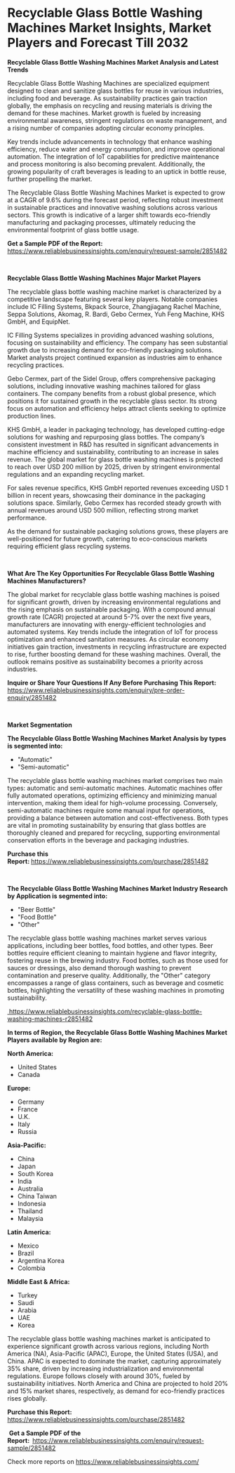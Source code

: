 <p><h1>Recyclable Glass Bottle Washing Machines Market Insights, Market Players and Forecast Till 2032</h1></p><p><strong>Recyclable Glass Bottle Washing Machines Market Analysis and Latest Trends</strong></p>
<p><p>Recyclable Glass Bottle Washing Machines are specialized equipment designed to clean and sanitize glass bottles for reuse in various industries, including food and beverage. As sustainability practices gain traction globally, the emphasis on recycling and reusing materials is driving the demand for these machines. Market growth is fueled by increasing environmental awareness, stringent regulations on waste management, and a rising number of companies adopting circular economy principles. </p><p>Key trends include advancements in technology that enhance washing efficiency, reduce water and energy consumption, and improve operational automation. The integration of IoT capabilities for predictive maintenance and process monitoring is also becoming prevalent. Additionally, the growing popularity of craft beverages is leading to an uptick in bottle reuse, further propelling the market. </p><p>The Recyclable Glass Bottle Washing Machines Market is expected to grow at a CAGR of 9.6% during the forecast period, reflecting robust investment in sustainable practices and innovative washing solutions across various sectors. This growth is indicative of a larger shift towards eco-friendly manufacturing and packaging processes, ultimately reducing the environmental footprint of glass bottle usage.</p></p>
<p><strong>Get a Sample PDF of the Report:&nbsp;</strong> <a href="https://www.reliablebusinessinsights.com/enquiry/request-sample/2851482?utm_campaign=3030&utm_medium=2&utm_source=Github&utm_content=ia&utm_term=11032025&utm_id=recyclable-glass-bottle-washing-machines">https://www.reliablebusinessinsights.com/enquiry/request-sample/2851482</a></p>
<p>&nbsp;</p>
<p><strong>Recyclable Glass Bottle Washing Machines Major Market Players</strong></p>
<p><p>The recyclable glass bottle washing machine market is characterized by a competitive landscape featuring several key players. Notable companies include IC Filling Systems, Bkpack Source, Zhangjiagang Rachel Machine, Seppa Solutions, Akomag, R. Bardi, Gebo Cermex, Yuh Feng Machine, KHS GmbH, and EquipNet.</p><p>IC Filling Systems specializes in providing advanced washing solutions, focusing on sustainability and efficiency. The company has seen substantial growth due to increasing demand for eco-friendly packaging solutions. Market analysts project continued expansion as industries aim to enhance recycling practices.</p><p>Gebo Cermex, part of the Sidel Group, offers comprehensive packaging solutions, including innovative washing machines tailored for glass containers. The company benefits from a robust global presence, which positions it for sustained growth in the recyclable glass sector. Its strong focus on automation and efficiency helps attract clients seeking to optimize production lines.</p><p>KHS GmbH, a leader in packaging technology, has developed cutting-edge solutions for washing and repurposing glass bottles. The company’s consistent investment in R&D has resulted in significant advancements in machine efficiency and sustainability, contributing to an increase in sales revenue. The global market for glass bottle washing machines is projected to reach over USD 200 million by 2025, driven by stringent environmental regulations and an expanding recycling market.</p><p>For sales revenue specifics, KHS GmbH reported revenues exceeding USD 1 billion in recent years, showcasing their dominance in the packaging solutions space. Similarly, Gebo Cermex has recorded steady growth with annual revenues around USD 500 million, reflecting strong market performance.</p><p>As the demand for sustainable packaging solutions grows, these players are well-positioned for future growth, catering to eco-conscious markets requiring efficient glass recycling systems.</p></p>
<p>&nbsp;</p>
<p><strong>What Are The Key Opportunities For Recyclable Glass Bottle Washing Machines Manufacturers?</strong></p>
<p><p>The global market for recyclable glass bottle washing machines is poised for significant growth, driven by increasing environmental regulations and the rising emphasis on sustainable packaging. With a compound annual growth rate (CAGR) projected at around 5-7% over the next five years, manufacturers are innovating with energy-efficient technologies and automated systems. Key trends include the integration of IoT for process optimization and enhanced sanitation measures. As circular economy initiatives gain traction, investments in recycling infrastructure are expected to rise, further boosting demand for these washing machines. Overall, the outlook remains positive as sustainability becomes a priority across industries.</p></p>
<p><strong>Inquire or Share Your Questions If Any Before Purchasing This Report:</strong> <a href="https://www.reliablebusinessinsights.com/enquiry/pre-order-enquiry/2851482?utm_campaign=3030&utm_medium=2&utm_source=Github&utm_content=ia&utm_term=11032025&utm_id=recyclable-glass-bottle-washing-machines">https://www.reliablebusinessinsights.com/enquiry/pre-order-enquiry/2851482</a></p>
<p>&nbsp;</p>
<p><strong>Market Segmentation</strong></p>
<p><strong>The Recyclable Glass Bottle Washing Machines Market Analysis by types is segmented into:</strong></p>
<p><ul><li>"Automatic"</li><li>"Semi-automatic"</li></ul></p>
<p><p>The recyclable glass bottle washing machines market comprises two main types: automatic and semi-automatic machines. Automatic machines offer fully automated operations, optimizing efficiency and minimizing manual intervention, making them ideal for high-volume processing. Conversely, semi-automatic machines require some manual input for operations, providing a balance between automation and cost-effectiveness. Both types are vital in promoting sustainability by ensuring that glass bottles are thoroughly cleaned and prepared for recycling, supporting environmental conservation efforts in the beverage and packaging industries.</p></p>
<p><strong>Purchase this Report:&nbsp;</strong><a href="https://www.reliablebusinessinsights.com/purchase/2851482?utm_campaign=3030&utm_medium=2&utm_source=Github&utm_content=ia&utm_term=11032025&utm_id=recyclable-glass-bottle-washing-machines">https://www.reliablebusinessinsights.com/purchase/2851482</a></p>
<p>&nbsp;</p>
<p><strong>The Recyclable Glass Bottle Washing Machines Market Industry Research by Application is segmented into:</strong></p>
<p><ul><li>"Beer Bottle"</li><li>"Food Bottle"</li><li>"Other"</li></ul></p>
<p><p>The recyclable glass bottle washing machines market serves various applications, including beer bottles, food bottles, and other types. Beer bottles require efficient cleaning to maintain hygiene and flavor integrity, fostering reuse in the brewing industry. Food bottles, such as those used for sauces or dressings, also demand thorough washing to prevent contamination and preserve quality. Additionally, the "Other" category encompasses a range of glass containers, such as beverage and cosmetic bottles, highlighting the versatility of these washing machines in promoting sustainability.</p></p>
<p><a href="https://www.reliablebusinessinsights.com/recyclable-glass-bottle-washing-machines-r2851482?utm_campaign=3030&utm_medium=2&utm_source=Github&utm_content=ia&utm_term=11032025&utm_id=recyclable-glass-bottle-washing-machines">&nbsp;https://www.reliablebusinessinsights.com/recyclable-glass-bottle-washing-machines-r2851482</a></p>
<p><strong>In terms of Region, the Recyclable Glass Bottle Washing Machines Market Players available by Region are:</strong></p>
<p>
    <p> <strong> North America: </strong>
        <ul>
            <li>United States</li>
            <li>Canada</li>
        </ul>
        </p> 
    <p> <strong> Europe: </strong>
        <ul>
            <li>Germany</li>
            <li>France</li>
            <li>U.K.</li>
            <li>Italy</li>
            <li>Russia</li>
        </ul>
        </p> 
    <p> <strong> Asia-Pacific: </strong>
        <ul>
            <li>China</li>
            <li>Japan</li>
            <li>South Korea</li>
            <li>India</li>
            <li>Australia</li>
            <li>China Taiwan</li>
            <li>Indonesia</li>
            <li>Thailand</li>
            <li>Malaysia</li>
        </ul>
        </p> 
    <p> <strong> Latin America: </strong>
        <ul>
            <li>Mexico</li>
            <li>Brazil</li>
            <li>Argentina Korea</li>
            <li>Colombia</li>
        </ul>
        </p> 
    <p> <strong> Middle East & Africa: </strong>
        <ul>
            <li>Turkey</li>
            <li>Saudi</li>
            <li>Arabia</li>
            <li>UAE</li>
            <li>Korea</li>
        </ul>
    </p>
    </p>
<p><p>The recyclable glass bottle washing machines market is anticipated to experience significant growth across various regions, including North America (NA), Asia-Pacific (APAC), Europe, the United States (USA), and China. APAC is expected to dominate the market, capturing approximately 35% share, driven by increasing industrialization and environmental regulations. Europe follows closely with around 30%, fueled by sustainability initiatives. North America and China are projected to hold 20% and 15% market shares, respectively, as demand for eco-friendly practices rises globally.</p></p>
<p><strong>Purchase this Report: </strong><a href="https://www.reliablebusinessinsights.com/purchase/2851482?utm_campaign=3030&utm_medium=2&utm_source=Github&utm_content=ia&utm_term=11032025&utm_id=recyclable-glass-bottle-washing-machines">https://www.reliablebusinessinsights.com/purchase/2851482</a></p>
<p>&nbsp;<strong>Get a Sample PDF of the Report:&nbsp;&nbsp;</strong><a href="https://www.reliablebusinessinsights.com/enquiry/request-sample/2851482?utm_campaign=3030&utm_medium=2&utm_source=Github&utm_content=ia&utm_term=11032025&utm_id=recyclable-glass-bottle-washing-machines">https://www.reliablebusinessinsights.com/enquiry/request-sample/2851482</a></p>
<p><strong></strong></p>
<p>Check more reports on <a href="https://www.reliablebusinessinsights.com/?utm_campaign=3030&utm_medium=2&utm_source=Github&utm_content=ia&utm_term=11032025&utm_id=recyclable-glass-bottle-washing-machines">https://www.reliablebusinessinsights.com/</a></p>